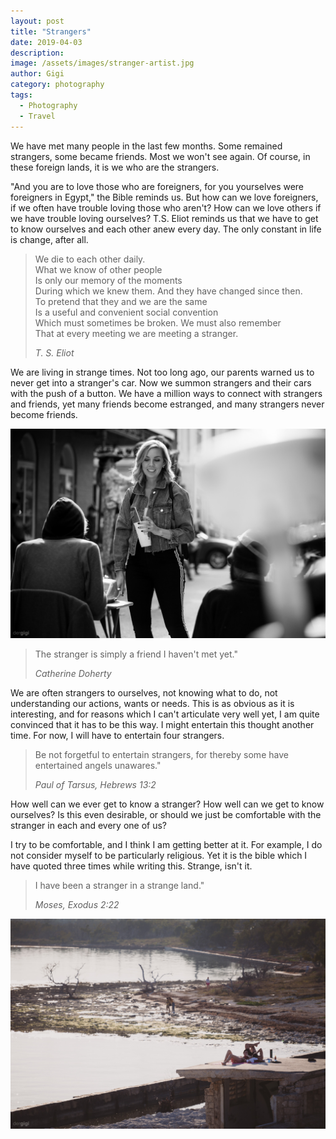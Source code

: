 ```yaml
---
layout: post
title: "Strangers"
date: 2019-04-03
description:
image: /assets/images/stranger-artist.jpg
author: Gigi
category: photography
tags:
  - Photography
  - Travel
---
```


We have met many people in the last few months. Some remained strangers, some became friends. Most we won't see again. Of course, in these foreign lands, it is we who are the strangers.

"And you are to love those who are foreigners, for you yourselves were foreigners in Egypt," the Bible reminds us. But how can we love foreigners, if we often have trouble loving those who aren't? How can we love others if we have trouble loving ourselves? T.S. Eliot reminds us that we have to get to know ourselves and each other anew every day. The only constant in life is change, after all.

> We die to each other daily.<br/>
> What we know of other people<br/>
> Is only our memory of the moments<br/>
> During which we knew them. And they have changed since then.<br/>
> To pretend that they and we are the same<br/>
> Is a useful and convenient social convention<br/>
> Which must sometimes be broken. We must also remember<br/>
> That at every meeting we are meeting a stranger.
>
> <cite>T. S. Eliot</cite>

We are living in strange times. Not too long ago, our parents warned us to never get into a stranger's car. Now we summon strangers and their cars with the push of a button. We have a million ways to connect with strangers and friends, yet many friends become estranged, and many strangers never become friends.

![Stranger in the streets](/assets/images/stranger-in-the-streets.jpg#full)

> The stranger is simply a friend I haven't met yet."
>
> <cite>Catherine Doherty</cite>

We are often strangers to ourselves, not knowing what to do, not understanding our actions, wants or needs. This is as obvious as it is interesting, and for reasons which I can't articulate very well yet, I am quite convinced that it has to be this way. I might entertain this thought another time. For now, I will have to entertain four strangers.

> Be not forgetful to entertain strangers, for thereby some have entertained angels unawares."
>
> <cite>Paul of Tarsus, Hebrews 13:2</cite>

How well can we ever get to know a stranger? How well can we get to know ourselves? Is this even desirable, or should we just be comfortable with the stranger in each and every one of us?

I try to be comfortable, and I think I am getting better at it. For example, I do not consider myself to be particularly religious. Yet it is the bible which I have quoted three times while writing this. Strange, isn't it.

> I have been a stranger in a strange land."
>
> <cite>Moses, Exodus 2:22</cite>

![Strangers sunbathing](/assets/images/strangers-sunbathing.jpg#full)

